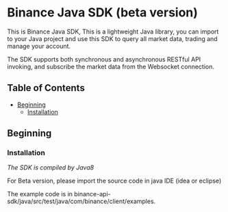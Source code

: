 # Binance Java SDK (beta version)

This is Binance Java SDK, This is a lightweight Java library, you can import to your Java project and use this SDK to query all market data, trading and manage your account.

The SDK supports both synchronous and asynchronous RESTful API invoking, and subscribe the market data from the Websocket connection.


## Table of Contents

- [Beginning](#Beginning)
  - [Installation](#Installation)


## Beginning

### Installation

*The SDK is compiled by Java8*

For Beta version, please import the source code in java IDE (idea or eclipse)

The example code is in binance-api-sdk/java/src/test/java/com/binance/client/examples.
